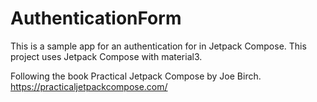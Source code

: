 # AuthenticationForm

This is a sample app for an authentication for in Jetpack Compose. This project uses Jetpack Compose with material3.

Following the book Practical Jetpack Compose by Joe Birch.
https://practicaljetpackcompose.com/
